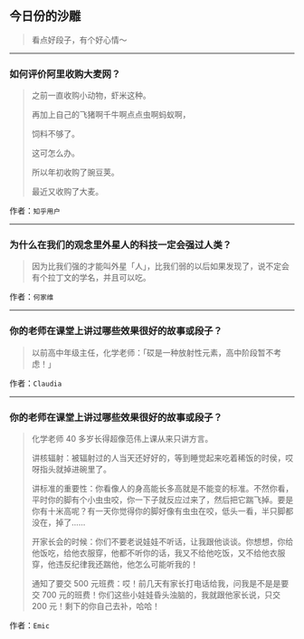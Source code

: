 ## 今日份的沙雕

> 看点好段子，有个好心情～


 
---

### 如何评价阿里收购大麦网？

> 之前一直收购小动物，虾米这种。
> 
> 再加上自己的飞猪啊千牛啊点点虫啊蚂蚁啊，
> 
> 饲料不够了。
> 
> 这可怎么办。
> 
> 所以年初收购了豌豆荚。
> 
> 最近又收购了大麦。


作者：`知乎用户`

---

### 为什么在我们的观念里外星人的科技一定会强过人类？

> 因为比我们强的才能叫外星「人」，比我们弱的以后如果发现了，说不定会有个拉丁文的学名，并且可以吃。


作者：`何家维`

---

### 你的老师在课堂上讲过哪些效果很好的故事或段子？

> 以前高中年级主任，化学老师：「砹是一种放射性元素，高中阶段暂不考虑！」


作者：`Claudia`

---

### 你的老师在课堂上讲过哪些效果很好的故事或段子？

> 化学老师 40 多岁长得超像范伟上课从来只讲方言。
> 
> 讲核辐射：被辐射过的人当天还好好的，等到睡觉起来吃着稀饭的时侯，哎呀指头就掉进碗里了。
> 
> 讲标准的重要性：你看像人的身高能长多高就是不能变的标准。不然你看，平时你的脚有个小虫虫咬，你一下子就反应过来了，然后把它踹飞掉。要是你有十米高呢？有一天你觉得你的脚好像有虫虫在咬，低头一看，半只脚都没在，掉了……
> 
> 开家长会的时候：你们不要老说娃娃不听话，让我跟他谈谈。你想想，你给他饭吃，给他衣服穿，他都不听你的话，我又不给他吃饭，又不给他衣服穿，他违反纪律我还踹他，他怎么可能听我的！
> 
> 通知了要交 500 元班费：哎！前几天有家长打电话给我，问我是不是是要交 700 元的班费！你们这些小娃娃昏头浊脑的，我就跟他家长说，只交 200 元！剩下的你自己去补，哈哈！


作者：`Emic`